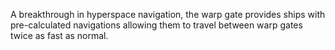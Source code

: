 A breakthrough in hyperspace navigation, the warp gate provides ships with pre-calculated navigations allowing them to travel between warp gates twice as fast as normal.